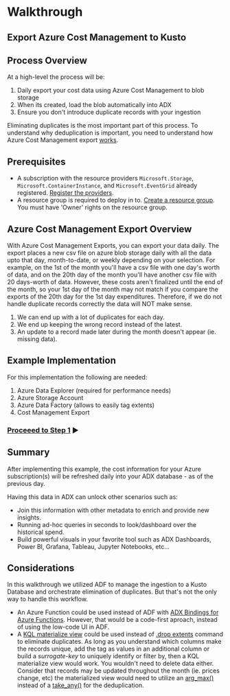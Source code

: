 # Walkthrough
## Export Azure Cost Management to Kusto

## Process Overview
At a high-level the process will be:
1. Daily export your cost data using Azure Cost Management to blob storage
2. When its created, load the blob automatically into ADX
3. Ensure you don't introduce duplicate records with your ingestion

Eliminating duplicates is the most important part of this process. To understand why deduplication is important, you need to understand how Azure Cost Management export [works](https://learn.microsoft.com/azure/cost-management-billing/costs/tutorial-export-acm-data).

## Prerequisites
* A subscription with the resource providers `Microsoft.Storage`, `Microsoft.ContainerInstance`, and `Microsoft.EventGrid` already registered. [Register the providers](https://docs.microsoft.com/en-us/azure/azure-resource-manager/management/resource-providers-and-types#azure-cli).
* A resource group is required to deploy in to. [Create a resource group](https://docs.microsoft.com/en-us/azure/azure-resource-manager/management/manage-resource-groups-cli#create-resource-groups). You must have 'Owner' rights on the resource group.
## Azure Cost Management Export Overview

With Azure Cost Management Exports, you can export your data daily. The export places a new csv file on azure blob storage daily with all the data upto that day, month-to-date, or weekly depending on your selection. For example, on the 1st of the month you'll have a csv file with one day's worth of data, and on the 20th day of the month you'll have another csv file with 20 days-worth of data. However, these costs aren't finalized until the end of the month, so your 1st day of the month may not match if you compare the exports of the 20th day for the 1st day expenditures. Therefore, if we do not handle duplicate records correctly the data will NOT make sense.

1. We can end up with a lot of duplicates for each day.
2. We end up keeping the wrong record instead of the latest.
3. An update to a record made later during the month doesn't appear (ie. missing data).

## Example Implementation
For this implementation the following are needed:
1. Azure Data Explorer (required for performance needs)
2. Azure Storage Account
3. Azure Data Factory (allows to easily tag extents)
4. Cost Management Export

### [Proceeed to Step 1](step1.md) ▶️


## Summary
After implementing this example, the cost information for your Azure subscription(s) will be refreshed daily into your ADX database - as of the previous day.

Having this data in ADX can unlock other scenarios such as:
- Join this information with other metadata to enrich and provide new insights.
- Running ad-hoc queries in seconds to look/dashboard over the historical spend.
- Build powerful visuals in your favorite tool such as ADX Dashboards, Power BI, Grafana, Tableau, Jupyter Notebooks, etc...


## Considerations
In this walkthrough we utilized ADF to manage the ingestion to a Kusto Database and orchestrate elimination of duplicates. But that's not the only way to handle this workflow.

- An Azure Function could be used instead of ADF with [ADX Bindings for Azure Functions](https://techcommunity.microsoft.com/t5/azure-data-explorer-blog/azure-data-explorer-kusto-bindings-for-azure-functions-public/ba-p/3828472). However, that would be a code-first aproach, instead of using the low-code UI in ADF.
- A [KQL materialize view](https://learn.microsoft.com/azure/data-explorer/kusto/management/materialized-views/materialized-view-overview) could be used instead of [.drop extents](https://learn.microsoft.com/azure/data-explorer/kusto/management/drop-extents) command to eliminate duplicates. As long as you understand which columns make the records unique, add the tag as values in an additional column or build a *surrogate-key* to uniquely identify or filter by, then a KQL materialize view would work. You wouldn't need to delete data either. Consider that records may be updated throughout the month (ie. prices change, etc) the materialized view would need to utilize an [arg_max()](https://learn.microsoft.com/azure/data-explorer/kusto/query/max-aggfunction) instead of a [take_any()](https://learn.microsoft.com/azure/data-explorer/kusto/query/take-any-aggfunction) for the deduplication.

